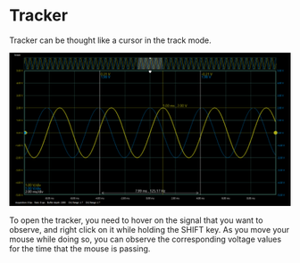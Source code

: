 # Tracker

Tracker can be thought like a cursor in the track mode.

![](../../../../../.gitbook/assets/image%20%2860%29.png)

To open the tracker, you need to hover on the signal that you want to observe, and right click on it while holding the SHIFT key. As you move your mouse while doing so, you can observe the corresponding voltage values for the time that the mouse is passing. 

